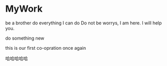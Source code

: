 # MyWork
be a brother do everything I can do
Do not be worrys, I am here. I will help you.

do something new



this is our first co-opration
once again

哈哈哈哈哈
